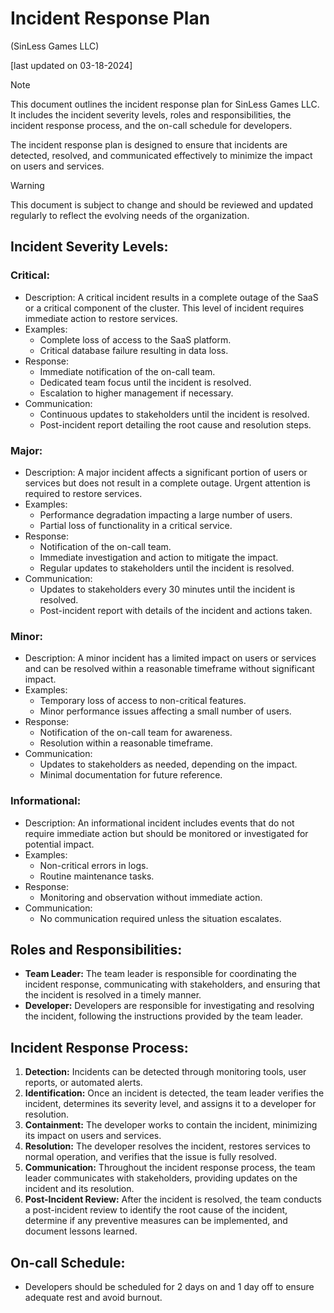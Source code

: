 # Incident Response Plan

(SinLess Games LLC)

[last updated on 03-18-2024]

> [!NOTE]
> This document outlines the incident response plan for SinLess Games LLC. It includes the incident severity levels, roles and responsibilities, the incident response process, and the on-call schedule for developers.
>
> The incident response plan is designed to ensure that incidents are detected, resolved, and communicated effectively to minimize the impact on users and services.

> [!WARNING]
> This document is subject to change and should be reviewed and updated regularly to reflect the evolving needs of the organization.

## Incident Severity Levels:

### **Critical:**

- Description: A critical incident results in a complete outage of the SaaS or a critical component of the cluster. This level of incident requires immediate action to restore services.
- Examples:
  - Complete loss of access to the SaaS platform.
  - Critical database failure resulting in data loss.
- Response:
  - Immediate notification of the on-call team.
  - Dedicated team focus until the incident is resolved.
  - Escalation to higher management if necessary.
- Communication:
  - Continuous updates to stakeholders until the incident is resolved.
  - Post-incident report detailing the root cause and resolution steps.

### **Major:**

- Description: A major incident affects a significant portion of users or services but does not result in a complete outage. Urgent attention is required to restore services.
- Examples:
  - Performance degradation impacting a large number of users.
  - Partial loss of functionality in a critical service.
- Response:
  - Notification of the on-call team.
  - Immediate investigation and action to mitigate the impact.
  - Regular updates to stakeholders until the incident is resolved.
- Communication:
  - Updates to stakeholders every 30 minutes until the incident is resolved.
  - Post-incident report with details of the incident and actions taken.

### **Minor:**

- Description: A minor incident has a limited impact on users or services and can be resolved within a reasonable timeframe without significant impact.
- Examples:
  - Temporary loss of access to non-critical features.
  - Minor performance issues affecting a small number of users.
- Response:
  - Notification of the on-call team for awareness.
  - Resolution within a reasonable timeframe.
- Communication:
  - Updates to stakeholders as needed, depending on the impact.
  - Minimal documentation for future reference.

### **Informational:**

- Description: An informational incident includes events that do not require immediate action but should be monitored or investigated for potential impact.
- Examples:
  - Non-critical errors in logs.
  - Routine maintenance tasks.
- Response:
  - Monitoring and observation without immediate action.
- Communication:
  - No communication required unless the situation escalates.

## Roles and Responsibilities:

- **Team Leader:** The team leader is responsible for coordinating the incident response, communicating with stakeholders, and ensuring that the incident is resolved in a timely manner.
- **Developer:** Developers are responsible for investigating and resolving the incident, following the instructions provided by the team leader.

## Incident Response Process:

1. **Detection:** Incidents can be detected through monitoring tools, user reports, or automated alerts.
2. **Identification:** Once an incident is detected, the team leader verifies the incident, determines its severity level, and assigns it to a developer for resolution.
3. **Containment:** The developer works to contain the incident, minimizing its impact on users and services.
4. **Resolution:** The developer resolves the incident, restores services to normal operation, and verifies that the issue is fully resolved.
5. **Communication:** Throughout the incident response process, the team leader communicates with stakeholders, providing updates on the incident and its resolution.
6. **Post-Incident Review:** After the incident is resolved, the team conducts a post-incident review to identify the root cause of the incident, determine if any preventive measures can be implemented, and document lessons learned.

## On-call Schedule:

- Developers should be scheduled for 2 days on and 1 day off to ensure adequate rest and avoid burnout.
